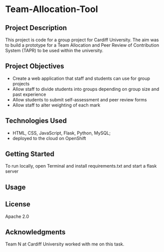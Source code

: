 # Team-Allocation-Tool

## Project Description

This project is code for a group project for Cardiff University. The aim was to build a prototype for a Team Allocation and Peer Review of Contribution System (TAPR) to be used within the university.

## Project Objectives

- Create a web application that staff and students can use for group projects
- Allow staff to divide students into groups depending on group size and past experience
- Allow students to submit self-assessment and peer review forms
- Allow staff to alter weighting of each mark

## Technologies Used

- HTML, CSS, JavaScript, Flask, Python, MySQL;
- deployed to the cloud on OpenShift


## Getting Started

To run locally, open Terminal and install requirements.txt and start a flask server

## Usage


## License
Apache 2.0


## Acknowledgments

Team N at Cardiff University worked with me on this task.
